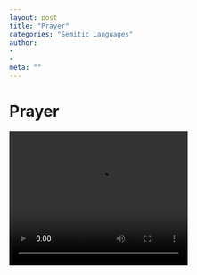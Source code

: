 ```yaml
---
layout: post
title: "Prayer"
categories: "Semitic Languages"
author:
- 
- 
meta: ""
---
```


# Prayer

<video src="./prayer.mp4" width="320" height="240" controls></video>